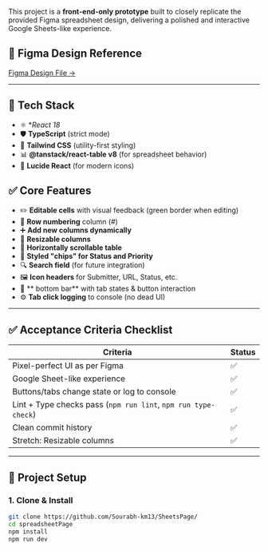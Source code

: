 
This project is a **front-end-only prototype** built to closely replicate the provided Figma spreadsheet design, delivering a polished and interactive Google Sheets-like experience.


## 📎 Figma Design Reference

[Figma Design File →](https://www.figma.com/design/3nywpu5sz45RrCmwe68QZP/Intern-Design-Assigment?node-id=2-2535&t=DJGGMt8I4fiZjoIB-1)

---

## 🧰 Tech Stack

- ⚛️ **React 18*
- 🛡 **TypeScript** (strict mode)
- 🎨 **Tailwind CSS** (utility-first styling)
- 📊 **@tanstack/react-table v8** (for spreadsheet behavior)
- 🎯 **Lucide React** (for modern icons)


## ✅ Core Features

- ✏️ **Editable cells** with visual feedback (green border when editing)
- 🔢 **Row numbering** column (#)
- ➕ **Add new columns dynamically**
- 🧭 **Resizable columns**
- 🔄 **Horizontally scrollable table**
- 🎨 **Styled "chips" for Status and Priority**
- 🔍 **Search field** (for future integration)
- 🖼️ **Icon headers** for Submitter, URL, Status, etc.
- 📌 ** bottom bar** with tab states & button interaction
- ⚙️ **Tab click logging** to console (no dead UI)

---

## ✅ Acceptance Criteria Checklist

| Criteria | Status |
|---------|--------|
| Pixel-perfect UI as per Figma | ✅ |
| Google Sheet-like experience | ✅ |
| Buttons/tabs change state or log to console | ✅ |
| Lint + Type checks pass (`npm run lint`, `npm run type-check`) | ✅ |
| Clean commit history | ✅ |
| Stretch: Resizable columns | ✅ |

---

## 📁 Project Setup

### 1. Clone & Install

```bash
git clone https://github.com/Sourabh-km13/SheetsPage/
cd spreadsheetPage
npm install
npm run dev
